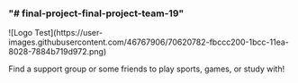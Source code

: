 <h3>"# final-project-final-project-team-19"</h3>
![Logo Test](https://user-images.githubusercontent.com/46767906/70620782-fbccc200-1bcc-11ea-8028-7884b719d972.png)

<p>Find a support group or some friends to play sports, games, or study with!</p>
